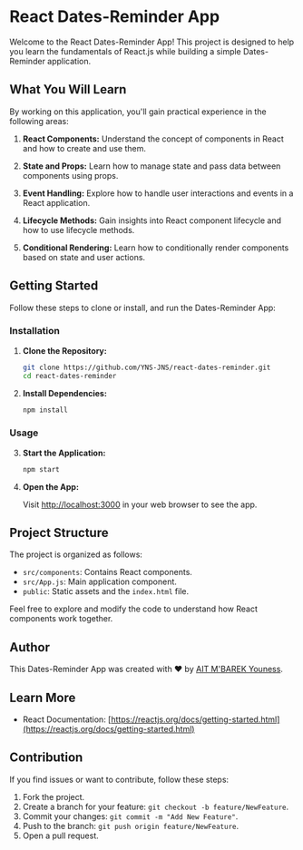 # React Dates-Reminder App

Welcome to the React Dates-Reminder App! This project is designed to help you learn the fundamentals of React.js while building a simple Dates-Reminder application.

## What You Will Learn

By working on this application, you'll gain practical experience in the following areas:

1. **React Components:** Understand the concept of components in React and how to create and use them.

2. **State and Props:** Learn how to manage state and pass data between components using props.

3. **Event Handling:** Explore how to handle user interactions and events in a React application.

4. **Lifecycle Methods:** Gain insights into React component lifecycle and how to use lifecycle methods.

5. **Conditional Rendering:** Learn how to conditionally render components based on state and user actions.

## Getting Started

Follow these steps to clone or install, and run the Dates-Reminder App:

### Installation

1. **Clone the Repository:**

    ```bash
    git clone https://github.com/YNS-JNS/react-dates-reminder.git
    cd react-dates-reminder
    ```

2. **Install Dependencies:**

    ```bash
    npm install
    ```

### Usage

3. **Start the Application:**

    ```bash
    npm start
    ```

4. **Open the App:**

    Visit [http://localhost:3000](http://localhost:3000) in your web browser to see the app.

## Project Structure

The project is organized as follows:

- `src/components`: Contains React components.
- `src/App.js`: Main application component.
- `public`: Static assets and the `index.html` file.

Feel free to explore and modify the code to understand how React components work together.

## Author

This Dates-Reminder App was created with ❤️ by [AIT M'BAREK Youness](https://github.com/YNS-JNS).

## Learn More

- React Documentation: [https://reactjs.org/docs/getting-started.html](https://reactjs.org/docs/getting-started.html)

## Contribution

If you find issues or want to contribute, follow these steps:

1. Fork the project.
2. Create a branch for your feature: `git checkout -b feature/NewFeature`.
3. Commit your changes: `git commit -m "Add New Feature"`.
4. Push to the branch: `git push origin feature/NewFeature`.
5. Open a pull request.

